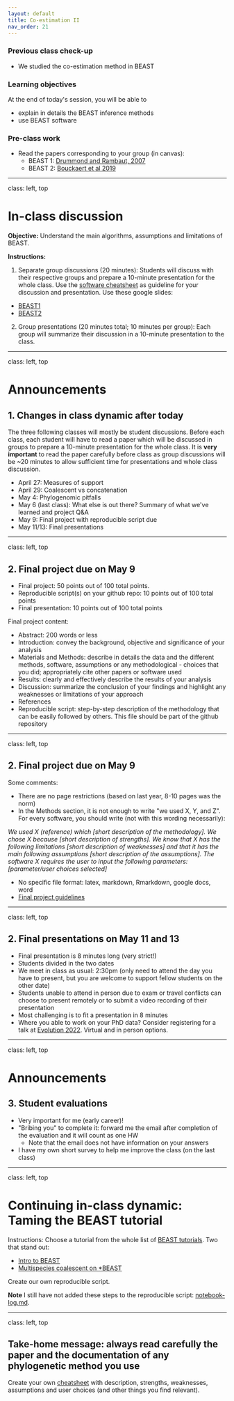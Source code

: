 ```yaml
---
layout: default
title: Co-estimation II
nav_order: 21
---
```


### Previous class check-up
- We studied the co-estimation method in BEAST

### Learning objectives

At the end of today's session, you will be able to
- explain in details the BEAST inference methods
- use BEAST software


### Pre-class work

- Read the papers corresponding to your group (in canvas):
  - BEAST 1: [Drummond and Rambaut, 2007](https://bmcecolevol.biomedcentral.com/articles/10.1186/1471-2148-7-214)
  - BEAST 2: [Bouckaert et al 2019](https://journals.plos.org/ploscompbiol/article?id=10.1371/journal.pcbi.1006650)


---
class: left, top

# In-class discussion

**Objective:** Understand the main algorithms, assumptions and limitations of BEAST.

**Instructions:**

1. Separate group discussions (20 minutes): Students will discuss with their respective groups and prepare a 10-minute presentation for the whole class. Use the [software cheatsheet](https://github.com/crsl4/phylogenetics-class/blob/master/exercises/software-cheatsheet.md) as guideline for your discussion and presentation. Use these google slides:
  - [BEAST1](https://docs.google.com/presentation/d/1tIdioKHPdrytRcFfwSZwQdJofRR1Uz_MsW3g-3Rls0Q/edit?usp=sharing)
  - [BEAST2](https://docs.google.com/presentation/d/1Nc9bUMLf8n1EyJBX7gN53x6gT475aXIAHYoOdJtuu1M/edit?usp=sharing)
2. Group presentations (20 minutes total; 10 minutes per group): Each group will summarize their discussion in a 10-minute presentation to the class.

---
class: left, top

# Announcements

## 1. Changes in class dynamic after today

The three following classes will mostly be student discussions. Before each class, each student will have to read a paper which will be discussed in groups to prepare a 10-minute presentation for the whole class.
It is **very important** to read the paper carefully before class as group discussions will be ~20 minutes to allow sufficient time for presentations and whole class discussion.

- April 27: Measures of support
- April 29: Coalescent vs concatenation
- May 4: Phylogenomic pitfalls
- May 6 (last class): What else is out there? Summary of what we've learned and project Q&A
- May 9: Final project with reproducible script due
- May 11/13: Final presentations

---
class: left, top

## 2. Final project due on May 9

- Final project: 50 points out of 100 total points.
- Reproducible script(s) on your github repo: 10 points out of 100 total points
- Final presentation: 10 points out of 100 total points

Final project content:
- Abstract: 200 words or less
- Introduction: convey the background, objective and significance of your analysis
- Materials and Methods: describe in details the data and the different methods, software, assumptions or any methodological - choices that you did; appropriately cite other papers or software used
- Results: clearly and effectively describe the results of your analysis
- Discussion: summarize the conclusion of your findings and highlight any weaknesses or limitations of your approach
- References
- Reproducible script: step-by-step description of the methodology that can be easily followed by others. This file should be part of the github repository

---
class: left, top

## 2. Final project due on May 9

Some comments:
- There are no page restrictions (based on last year, 8-10 pages was the norm)
- In the Methods section, it is not enough to write "we used X, Y, and Z". For every software, you should write (not with this wording necessarily):

_We used X (reference) which [short description of the methodology]. We chose X because [short description of strengths]. We know that X has the following limitations [short description of weaknesses] and that it has the main following assumptions [short description of the assumptions]. The software X requires the user to input the following parameters: [parameter/user choices selected]_

- No specific file format: latex, markdown, Rmarkdown, google docs, word
- [Final project guidelines](https://github.com/crsl4/phylogenetics-class/blob/master/syllabus.md#final-project-guidelines)

---
class: left, top

## 2. Final presentations on May 11 and 13

- Final presentation is 8 minutes long (very strict!)
- Students divided in the two dates
- We meet in class as usual: 2:30pm (only need to attend the day you have to present, but you are welcome to support fellow students on the other date)
- Students unable to attend in person due to exam or travel conflicts can choose to present remotely or to submit a video recording of their presentation
- Most challenging is to fit a presentation in 8 minutes
- Where you able to work on your PhD data? Consider registering for a talk at [Evolution 2022](https://www.evolutionmeetings.org/registration.html). Virtual and in person options.


---
class: left, top

# Announcements

## 3. Student evaluations

- Very important for me (early career)!
- "Bribing you" to complete it: forward me the email after completion of the evaluation and it will count as one HW
  - Note that the email does not have information on your answers
- I have my own short survey to help me improve the class (on the last class)

---
class: left, top

# Continuing in-class dynamic: Taming the BEAST tutorial


Instructions: Choose a tutorial from the whole list of [BEAST tutorials](https://taming-the-beast.org/tutorials/). Two that stand out: 

- [Intro to BEAST](https://taming-the-beast.org/tutorials/Introduction-to-BEAST2/)
- [Multispecies coalescent on *BEAST](https://taming-the-beast.org/tutorials/StarBeast-Tutorial/)

Create our own reproducible script.

**Note** I still have not added these steps to the reproducible script: [notebook-log.md](https://github.com/crsl4/phylogenetics-class/tree/master/exercises/notebook-log.md).



---
class: left, top

## Take-home message: always read carefully the paper and the documentation of any phylogenetic method you use

Create your own [cheatsheet](https://github.com/crsl4/phylogenetics-class/blob/master/exercises/software-cheatsheet.md) with description, strengths, weaknesses, assumptions and user choices (and other things you find relevant).

